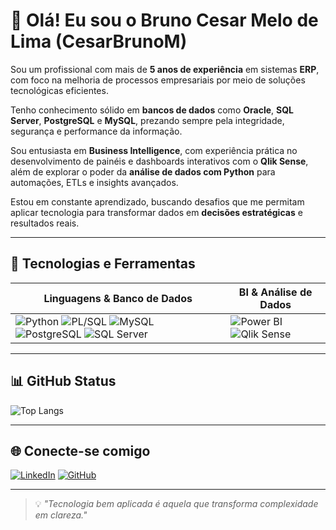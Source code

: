 # 👋 Olá! Eu sou o Bruno Cesar Melo de Lima (CesarBrunoM)

Sou um profissional com mais de **5 anos de experiência** em sistemas **ERP**, com foco na melhoria de processos empresariais por meio de soluções tecnológicas eficientes.

Tenho conhecimento sólido em **bancos de dados** como **Oracle**, **SQL Server**, **PostgreSQL** e **MySQL**, prezando sempre pela integridade, segurança e performance da informação.

Sou entusiasta em **Business Intelligence**, com experiência prática no desenvolvimento de painéis e dashboards interativos com o **Qlik Sense**, além de explorar o poder da **análise de dados com Python** para automações, ETLs e insights avançados.

Estou em constante aprendizado, buscando desafios que me permitam aplicar tecnologia para transformar dados em **decisões estratégicas** e resultados reais.

---

## 🚀 Tecnologias e Ferramentas

| Linguagens & Banco de Dados | BI & Análise de Dados |
|-----------------------------|------------------------|
| ![Python](https://img.shields.io/badge/python-3670A0?style=for-the-badge&logo=python&logoColor=ffdd54) ![PL/SQL](https://img.shields.io/badge/PL%2FSQL-F00000?style=for-the-badge&logo=oracle&logoColor=white) ![MySQL](https://img.shields.io/badge/MySQL-00758F?style=for-the-badge&logo=mysql&logoColor=white) ![PostgreSQL](https://img.shields.io/badge/PostgreSQL-316192?style=for-the-badge&logo=postgresql&logoColor=white) ![SQL Server](https://img.shields.io/badge/SQL_Server-CC2927?style=for-the-badge&logo=microsoft-sql-server&logoColor=white) | ![Power BI](https://img.shields.io/badge/Power_BI-F2C811?style=for-the-badge&logo=power-bi&logoColor=black) ![Qlik Sense](https://img.shields.io/badge/Qlik_Sense-009845?style=for-the-badge&logo=qlik&logoColor=white) |

---

## 📊 GitHub Status

![Top Langs](https://github-readme-stats-git-masterrstaa-rickstaa.vercel.app/api/top-langs/?username=CesarBrunoM&layout=compact&bg_color=000000&border_color=30A3DC&title_color=E94D5F&text_color=FFFFFF)

---

## 🌐 Conecte-se comigo

[![LinkedIn](https://img.shields.io/badge/LinkedIn-0A66C2?style=for-the-badge&logo=linkedin&logoColor=white)](https://www.linkedin.com/in/bruno-cesar-604a39190/)
[![GitHub](https://img.shields.io/badge/GitHub-181717?style=for-the-badge&logo=github&logoColor=white)](https://github.com/CesarBrunoM)

---

> 💡 *"Tecnologia bem aplicada é aquela que transforma complexidade em clareza."*
